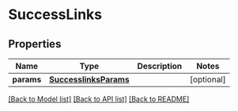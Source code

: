 # SuccessLinks

## Properties
Name | Type | Description | Notes
------------ | ------------- | ------------- | -------------
**params** | [**SuccesslinksParams**](SuccesslinksParams.md) |  | [optional] 

[[Back to Model list]](../README.md#documentation-for-models) [[Back to API list]](../README.md#documentation-for-api-endpoints) [[Back to README]](../README.md)


